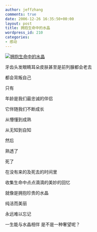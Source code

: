```yaml
---
author: jeffzhang
comments: true
date: 2006-12-26 16:35:50+00:00
layout: post
title: 拥抱生命中的水晶
wordpress_id: 210
categories:
- 感动
---
```


[![拥抱生命中的水晶](http://simg.sinajs.cn/blog7style/images/common/sg_trans.gif)](http://photo.blog.sina.com.cn/showpic.html#blogid=57f943110100062d&url=http://static4.photo.sina.com.cn/orignal/57f9431136d21be0bcf23)

牙齿头发眼睛耳朵皮肤甚至是前列腺都会老去

都会背叛自己

只有


年龄是我们最忠诚的伴侣

它伴随我们不断成长

从懵懂到成熟

从无知到自知

然后

熟透了

死了

在没有来的及死去的时间里

收集生命中点点滴滴的美妙的回忆

就像是拥抱珍贵的水晶

纯洁而美丽

永远难以忘记

一生能与水晶相伴 是不是一种奢望呢？

